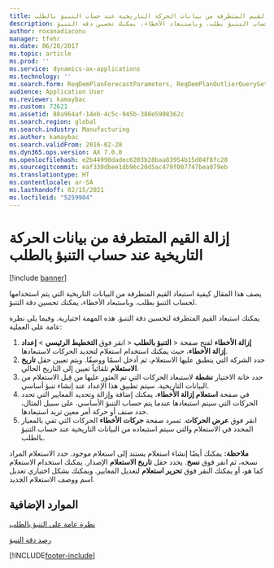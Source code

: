 ```yaml
---
title: إزالة القيم المتطرفة من بيانات الحركة التاريخية عند حساب التنبؤ بالطلب
description: يصف هذا المقال كيفية استبعاد القيم المتطرفة من البيانات التاريخية التي يتم استخدامها لحساب التنبؤ بطلب. وباستبعاد الأخطاء، يمكنك تحسين دقة التنبؤ.
author: roxanadiaconu
manager: tfehr
ms.date: 06/20/2017
ms.topic: article
ms.prod: ''
ms.service: dynamics-ax-applications
ms.technology: ''
ms.search.form: ReqDemPlanForecastParameters, ReqDemPlanOutlierQuerySetup, ReqDemPlanOutlierQueryPreview
audience: Application User
ms.reviewer: kamaybac
ms.custom: 72621
ms.assetid: 88a964af-14eb-4c5c-945b-388e5908362c
ms.search.region: global
ms.search.industry: Manufacturing
ms.author: kamaybac
ms.search.validFrom: 2016-02-28
ms.dyn365.ops.version: AX 7.0.0
ms.openlocfilehash: e2b44990dadec6203b28baa83954b15d04f8fc20
ms.sourcegitcommit: eaf330dbee1db96c20d5ac479f007747bea079eb
ms.translationtype: HT
ms.contentlocale: ar-SA
ms.lasthandoff: 02/15/2021
ms.locfileid: "5259904"
---
```

# <a name="remove-outliers-from-historical-transaction-data-when-calculating-a-demand-forecast"></a>إزالة القيم المتطرفة من بيانات الحركة التاريخية عند حساب التنبؤ بالطلب

[!include [banner](../includes/banner.md)]

يصف هذا المقال كيفية استبعاد القيم المتطرفة من البيانات التاريخية التي يتم استخدامها لحساب التنبؤ بطلب. وباستبعاد الأخطاء، يمكنك تحسين دقة التنبؤ.

يمكنك استبعاد القيم المتطرفة لتحسين دقة التنبؤ. هذه المهمة اختيارية. وفيما يلي نظرة عامة على العملية:

1.  انقر فوق **التخطيط الرئيسي** &gt; **إعداد‏‎** &gt; **التنبؤ بالطلب** &gt; **‎إزالة الأخطاء** لفتح صفحة **إزالة الأخطاء**، حيث يمكنك استخدام استعلام لتحديد الحركات لاستبعادها.
2.  حدد الشركة التي ينطبق عليها الاستعلام، ثم أدخل اسمًا ووصفًا. ويتم تعيين حقل **تاريخ الاستعلام** تلقائياً تعيين إلى التاريخ الحالي.
3.  حدد خانة الاختيار **نشطة** لاستبعاد الحركات التي تم العثور عليها من قِبل الاستعلام من البيانات التاريخية. سيتم تطبيق هذا الإعداد عند إنشاء تنبؤ أساسي.
4.  في صفحة **استعلام إزالة الأخطاء‬**، يمكنك إضافة وإزالة وتحديد المعايير التي تحدد الحركات التي سيتم استبعادها عندما يتم حساب التنبؤ الأساسي. على سبيل المثال، حدد صنف أو حركة أمر معين تريد استبعادها.
5.  انقر فوق **عرض الحركات**. تسرد صفحة **حركات الأخطاء** الحركات التي تفي بالمعيار المحدد في الاستعلام والتي سيتم استبعاده من البيانات التاريخية عند حساب التنبؤ بالطلب.

**ملاحظة:** يمكنك أيضًا إنشاء استعلام يستند إلى استعلام موجود. حدد الاستعلام المراد نسخه، ثم انقر فوق **نسخ**. يحدد حقل **تاريخ الاستعلام** الإصدار. يمكنك استخدام الاستعلام كما هو، أو يمكنك النقر فوق **تحرير استعلام** لتعديل المعايير. ويمكنك بشكل اختياري تعديل اسم ووصف الاستعلام الجديد.

<a name="additional-resources"></a>الموارد الإضافية
--------

[نظرة عامة على التنبؤ بالطلب‬](introduction-demand-forecasting.md)

[رصد دقة التنبؤ​](monitor-forecast-accuracy.md)





[!INCLUDE[footer-include](../../includes/footer-banner.md)]